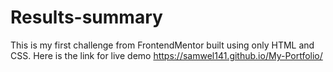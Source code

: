 # Results-summary
This is my first challenge from FrontendMentor built using only HTML and CSS.
Here is the link for live demo https://samwel141.github.io/My-Portfolio/
